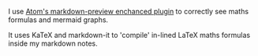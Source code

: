 I use [Atom's markdown-preview enchanced
plugin](https://github.com/shd101wyy/markdown-preview-enhanced) to correctly see
maths formulas and mermaid graphs.

It uses KaTeX and markdown-it to 'compile' in-lined LaTeX maths formulas inside
my markdown notes.
